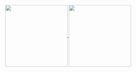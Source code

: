 
<a href="https://github.com/luis-abeno/github-readme-stats">
  <img height=200 align="center" src="https://readme-stats-seven-lemon-75.vercel.app/api?username=luis-abeno&include_all_commits=true" />
</a>

<a href="https://github.com/luis-abeno">
  <img height=200 align="center" src="https://github-readme-stats-ebon-chi-70.vercel.app/api/top-langs?username=luis-abeno&layout=compact&langs_count=8&card_width=320" />
</a>
